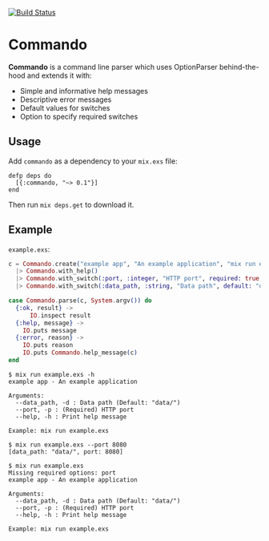 [![Build Status](https://travis-ci.org/svetob/commando.svg?branch=master)](https://travis-ci.org/svetob/commando)

# Commando

__Commando__ is a command line parser which uses OptionParser behind-the-hood
and extends it with:

  - Simple and informative help messages
  - Descriptive error messages
  - Default values for switches
  - Option to specify required switches

## Usage

Add `commando` as a dependency to your `mix.exs` file:

```
defp deps do
  [{:commando, "~> 0.1"}]
end
```

Then run `mix deps.get` to download it.

## Example

`example.exs`:
```Elixir
c = Commando.create("example app", "An example application", "mix run example.exs")
  |> Commando.with_help()
  |> Commando.with_switch(:port, :integer, "HTTP port", required: true, alias: :p)
  |> Commando.with_switch(:data_path, :string, "Data path", default: "data/", alias: :d)

case Commando.parse(c, System.argv()) do
  {:ok, result} ->
      IO.inspect result
  {:help, message} ->
    IO.puts message
  {:error, reason} ->
    IO.puts reason
    IO.puts Commando.help_message(c)
end
```


```
$ mix run example.exs -h
example app - An example application

Arguments:
  --data_path, -d : Data path (Default: "data/")
  --port, -p : (Required) HTTP port
  --help, -h : Print help message

Example: mix run example.exs

$ mix run example.exs --port 8080
[data_path: "data/", port: 8080]

$ mix run example.exs
Missing required options: port
example app - An example application

Arguments:
  --data_path, -d : Data path (Default: "data/")
  --port, -p : (Required) HTTP port
  --help, -h : Print help message

Example: mix run example.exs
```
